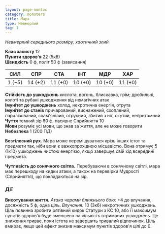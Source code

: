 ```yaml
---
layout: page-nontoc
category: monsters
title: Мара
type: Невмерлий
tag: 1
---
```


_Невмерлий середнього розміру, хаотичний злий_

**Клас захисту** 12    
**Пункти здоров'я** 22 (5к8)    
**Швидкість** 0 ф, політ 50 ф (зависання)

| СИЛ    | СПР     | СТА     | ІНТ     | МДР     | ХАР     |
| ------ | ------- | ------- | ------- | ------- | ------- |
| 1 (−5) | 14 (+2) | 11 (+0) | 10 (+0) | 10 (+0) | 11 (+0) |

**Стійкість до ушкоджень** кислота, вогонь, блискавка, грім; дробильні, колоті та рубані ушкодження від немагічних атак    
**Імунітет до ушкоджень** холод, некротична енергія, отрута    
**Імунітет до станів** причарований, виснажений, схоплений, паралізований, скам'янілий, отруєний, збитий з ніг, скутий, непритомний    
**Чуття** темний зір 60 ф, пасивне Сприйняття 10    
**Мови** розуміє усі мови, що знав за життя, але не може говорити    
**Небезпека** 1 (200 ПД)

**Безтілесний рух.** Мара може переміщуватися крізь інших істот та предмети так, ніби вони є важкопрохідною місцевістю. Вона отримує 5 (1к10) ушкоджень чистою енергією, якщо завершує свій хід всередині предмета.    

**Чутливість до сонячного світла.** Перебуваючи в сонячному світлі, мара має перешкоду на кидки атаки, а також на перевірки Мудрості (Сприйняття), що покладаються на зір.

### Дії
**Висотування життя.** _Атака чарами ближнього бою:_ +4 до влучання, досяжність 5 ф, одна ціль. _Влучання:_ 10 (3к6) некротичних ушкоджень. Ціль повинна зробити рятівний кидок Статури з КС 10, або її максимум пунктів здоров'я буде зменшено на кількість отриманих ушкоджень. Це зниження триває, поки істота не завершить тривалий відпочинок. Ціль вмирає, якщо цей ефект знизив максимум пунктів здоров'я цілі до 0.
